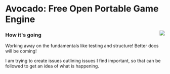 # Avocado: Free Open Portable Game Engine

<img align="right" src="https://raw.github.com/cha0s/avocado/master/logo.jpg">

### How it's going

Working away on the fundamentals like testing and structure! Better docs will be coming!

I am trying to create issues outlining issues I find important, so that can be followed to get an
idea of what is happening.
